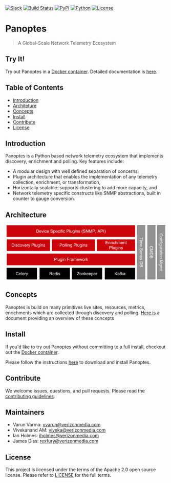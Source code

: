 [![Slack](https://img.shields.io/badge/slack-panoptescommunity-blue.svg?logo=slack)](https://panoptescommunity.slack.com/open) [![Build Status](https://img.shields.io/travis/yahoo/redislite.svg)](https://travis-ci.org/yahoo/panoptes.svg?branch=master) [![PyPI](https://img.shields.io/pypi/v/yahoo_panoptes.svg)](https://pypi.org/project/yahoo-panoptes) [![Python](https://img.shields.io/badge/python-2.7-blue.svg)](https://pypi.org/project/yahoo-panoptes) [![License](https://img.shields.io/pypi/l/yahoo_panoptes.svg)](https://opensource.org/licenses/Apache-2.0)

# Panoptes
> A Global-Scale Network Telemetry Ecosystem

## Try It!

Try out Panoptes in a [Docker container](https://hub.docker.com/r/panoptes/panoptes_docker). Detailed documentation is [here](https://github.com/yahoo/panoptes_docker).

## Table of Contents

- [Introduction](#introduction)
- [Architeture](#architecture)
- [Concepts](#concepts)
- [Install](#install)
- [Contribute](#contribute)
- [License](#license)

## Introduction

Panoptes is a Python based network telemetry ecosystem that implements discovery, enrichment and polling. Key features include:

- A modular design with well defined separation of concerns,
- Plugin architecture that enables the implementation of any telemetry collection, enrichment, or transformation,
- Horizontally scalable: supports clustering to add more capacity, and
- Network telemetry specific constructs like SNMP abstractions, built in counter to gauge conversion.

## Architecture

![Panoptes Architecture](docs/panoptes_architecture.png?sanitize=true)

## Concepts

Panoptes is build on many primitives live sites, resources, metrics, enrichments which are collected through discovery and polling. [Here is](docs/Concepts.md) a document providing an overview of these concepts

## Install

If you'd like to try out Panoptes without committing to a full install, checkout out the [Docker container](https://hub.docker.com/r/panoptes/panoptes_docker).

Please follow the instructions [here](https://github.com/yahoo/panoptes/blob/master/docs/Installation.md) to download and install Panoptes.

## Contribute

We welcome issues, questions, and pull requests. Please read the [contributing guidelines](https://github.com/yahoo/panoptes/blob/master/docs/Contributing.md).

## Maintainers
* Varun Varma: vvarun@verizonmedia.com
* Vivekanand AM: viveka@verizonmedia.com
* Ian Holmes: iholmes@verizonmedia.com
* James Diss: rexfury@verizonmedia.com

## License
This project is licensed under the terms of the Apache 2.0 open source license. Please refer to [LICENSE](https://github.com/yahoo/panoptes/blob/master/LICENSE) for the full terms.
